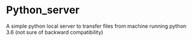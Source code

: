 # Python_server
A simple python local server to transfer files from machine running python 3.6 (not sure of backward compatibility)
